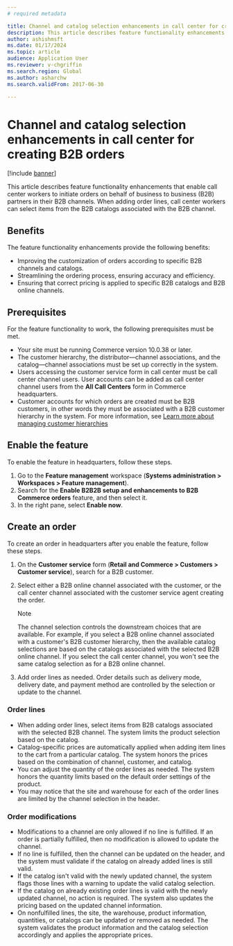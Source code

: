 ```yaml
---
# required metadata

title: Channel and catalog selection enhancements in call center for creating B2B orders
description: This article describes feature functionality enhancements that enable call center workers to initiate orders on behalf of B2B partners in their B2B channels.
author: ashishmsft
ms.date: 01/17/2024
ms.topic: article
audience: Application User
ms.reviewer: v-chgriffin
ms.search.region: Global
ms.author: asharchw
ms.search.validFrom: 2017-06-30

---
```

# Channel and catalog selection enhancements in call center for creating B2B orders 

[!include [banner](../includes/banner.md)]

This article describes feature functionality enhancements that enable call center workers to initiate orders on behalf of business to business (B2B) partners in their B2B channels. When adding order lines, call center workers can select items from the B2B catalogs associated with the B2B channel.

## Benefits

The feature functionality enhancements provide the following benefits:

- Improving the customization of orders according to specific B2B channels and catalogs.
- Streamlining the ordering process, ensuring accuracy and efficiency.
- Ensuring that correct pricing is applied to specific B2B catalogs and B2B online channels.

## Prerequisites

For the feature functionality to work, the following prerequisites must be met.

- Your site must be running Commerce version 10.0.38 or later. 
- The customer hierarchy, the distributor—channel associations, and the catalog—channel associations must be set up correctly in the system.
- Users accessing the customer service form in call center must be call center channel users. User accounts can be added as call center channel users from the **All Call Centers** form in Commerce headquarters.
- Customer accounts for which orders are created must be B2B customers, in other words they must be associated with a B2B customer hierarchy in the system. For more information, see [Learn more about managing customer hierarchies](./b2b/partners-customer-hierarchies.md)

## Enable the feature

To enable the feature in headquarters, follow these steps.

1. Go to the **Feature management** workspace (**Systems administration \> Workspaces \> Feature management**).
1. Search for the **Enable B2B2B setup and enhancements to B2B Commerce orders** feature, and then select it.
1. In the right pane, select **Enable now**.

## Create an order

To create an order in headquarters after you enable the feature, follow these steps.

1. On the **Customer service** form (**Retail and Commerce \> Customers \> Customer service**), search for a B2B customer. 
1. Select either a B2B online channel associated with the customer, or the call center channel associated with the customer service agent creating the order.

    > [!NOTE]
    > The channel selection controls the downstream choices that are available. For example, if you select a B2B online channel associated with a customer's B2B customer hierarchy, then the available catalog selections are based on the catalogs associated with the selected B2B online channel. If you select the call center channel, you won't see the same catalog selection as for a B2B online channel. 

1. Add order lines as needed. Order details such as delivery mode, delivery date, and payment method are controlled by the selection or update to the channel. 

### Order lines

- When adding order lines, select items from B2B catalogs associated with the selected B2B channel. The system limits the product selection based on the catalog.
- Catalog-specific prices are automatically applied when adding item lines to the cart from a particular catalog. The system honors the prices based on the combination of channel, customer, and catalog.
- You can adjust the quantity of the order lines as needed. The system honors the quantity limits based on the default order settings of the product.
- You may notice that the site and warehouse for each of the order lines are limited by the channel selection in the header. 

### Order modifications

- Modifications to a channel are only allowed if no line is fulfilled. If an order is partially fulfilled, then no modification is allowed to update the channel.
- If no line is fulfilled, then the channel can be updated on the header, and the system must validate if the catalog on already added lines is still valid.
- If the catalog isn't valid with the newly updated channel, the system flags those lines with a warning to update the valid catalog selection.
- If the catalog on already existing order lines is valid with the newly updated channel, no action is required. The system also updates the pricing based on the updated channel information.
- On nonfulfilled lines, the site, the warehouse, product information, quantities, or catalogs can be updated or removed as needed. The system validates the product information and the catalog selection accordingly and applies the appropriate prices.

 
